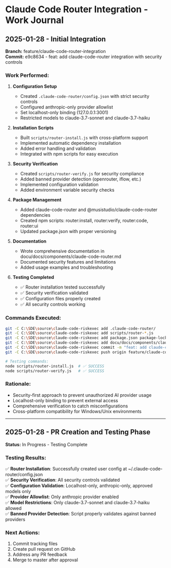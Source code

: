 # Claude Code Router Integration - Work Journal

## 2025-01-28 - Initial Integration
**Branch:** feature/claude-code-router-integration  
**Commit:** e9c8634 - feat: add claude-code-router integration with security controls

### Work Performed:
1. **Configuration Setup**
   - Created `.claude-code-router/config.json` with strict security controls
   - Configured anthropic-only provider allowlist
   - Set localhost-only binding (127.0.0.1:3001)
   - Restricted models to claude-3.7-sonnet and claude-3.7-haiku

2. **Installation Scripts**
   - Built `scripts/router-install.js` with cross-platform support
   - Implemented automatic dependency installation
   - Added error handling and validation
   - Integrated with npm scripts for easy execution

3. **Security Verification**
   - Created `scripts/router-verify.js` for security compliance
   - Added banned provider detection (openrouter, iflow, etc.)
   - Implemented configuration validation
   - Added environment variable security checks

4. **Package Management**
   - Added claude-code-router and @musistudio/claude-code-router dependencies
   - Created npm scripts: router:install, router:verify, router:code, router:ui
   - Updated package.json with proper versioning

5. **Documentation**
   - Wrote comprehensive documentation in docu/docs/components/claude-code-router.md
   - Documented security features and limitations
   - Added usage examples and troubleshooting

6. **Testing Completed**
   - ✅ Router installation tested successfully
   - ✅ Security verification validated 
   - ✅ Configuration files properly created
   - ✅ All security controls working

### Commands Executed:
```bash
git -C C:\SDE\source\claude-code-riskexec add .claude-code-router/
git -C C:\SDE\source\claude-code-riskexec add scripts/router-*.js
git -C C:\SDE\source\claude-code-riskexec add package.json package-lock.json
git -C C:\SDE\source\claude-code-riskexec add docu/docs/components/claude-code-router.md
git -C C:\SDE\source\claude-code-riskexec commit -m "feat: add claude-code-router integration with security controls"
git -C C:\SDE\source\claude-code-riskexec push origin feature/claude-code-router-integration

# Testing commands:
node scripts/router-install.js  # ✅ SUCCESS
node scripts/router-verify.js   # ✅ SUCCESS  
```

### Rationale:
- Security-first approach to prevent unauthorized AI provider usage
- Localhost-only binding to prevent external access
- Comprehensive verification to catch misconfigurations
- Cross-platform compatibility for Windows/Unix environments

---

## 2025-01-28 - PR Creation and Testing Phase
**Status:** In Progress - Testing Complete

### Testing Results:
✅ **Router Installation**: Successfully created user config at ~/.claude-code-router/config.json  
✅ **Security Verification**: All security controls validated  
✅ **Configuration Validation**: Localhost-only, anthropic-only, approved models only  
✅ **Provider Allowlist**: Only anthropic provider enabled  
✅ **Model Restrictions**: Only claude-3.7-sonnet and claude-3.7-haiku allowed  
✅ **Banned Provider Detection**: Script properly validates against banned providers  

### Next Actions:
1. Commit tracking files
2. Create pull request on GitHub  
3. Address any PR feedback
4. Merge to master after approval
